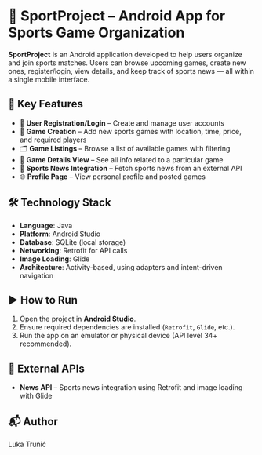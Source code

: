 # 🏀 SportProject – Android App for Sports Game Organization

**SportProject** is an Android application developed to help users organize and join sports matches. Users can browse upcoming games, create new ones, register/login, view details, and keep track of sports news — all within a single mobile interface.


## 📱 Key Features

- 👥 **User Registration/Login** – Create and manage user accounts
- 📅 **Game Creation** – Add new sports games with location, time, price, and required players
- 🗂 **Game Listings** – Browse a list of available games with filtering
- 📄 **Game Details View** – See all info related to a particular game
- 📰 **Sports News Integration** – Fetch sports news from an external API
- 🌐 **Profile Page** – View personal profile and posted games


## 🛠 Technology Stack

- **Language**: Java
- **Platform**: Android Studio
- **Database**: SQLite (local storage)
- **Networking**: Retrofit for API calls
- **Image Loading**: Glide
- **Architecture**: Activity-based, using adapters and intent-driven navigation


## ▶️ How to Run

1. Open the project in **Android Studio**.
2. Ensure required dependencies are installed (`Retrofit`, `Glide`, etc.).
3. Run the app on an emulator or physical device (API level 34+ recommended).


## 🚀 External APIs

- **News API** – Sports news integration using Retrofit and image loading with Glide


## 📬 Author

Luka Trunić
